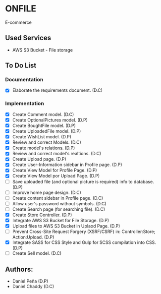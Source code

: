 # ONFILE
E-commerce

## Used Services
* AWS S3 Bucket - File storage

## To Do List
### Documentation
- [x] Elaborate the requirements document. (D.C)
### Implementation
- [x] Create Comment model. (D.C)
- [x] Create OptionalPictures model. (D.P)
- [x] Create BoughtFile model. (D.P)
- [x] Create UploadedFile model. (D.P)
- [x] Create WishList model. (D.P)
- [x] Review and correct Models. (D.C)
- [x] Create model's relations. (D.P)
- [x] Review and correct model's realtions. (D.C)
- [x] Create Upload page. (D.P)
- [x] Create User-Information sidebar in Profile page. (D.P)
- [x] Create View Model for Profile Page. (D.P)
- [x] Create View Model por Upload Page. (D.P)
- [ ] Save uploaded file (and optional picture is required) info to database. (D.P)
- [ ] Improve home page design. (D.C)
- [ ] Create content sidebar in Profile page. (D.C)
- [ ] Allow user's password without symbols. (D.C)
- [ ] Create Search page (for searching file). (D.C)
- [x] Create Store Controller. (D.P) 
- [x] Integrate AWS S3 Bucket for File Storage. (D.P)
- [x] Upload files to AWS S3 Bucket in Uplaod Page. (D.P)
- [ ] Prevent Cross-Site Request Forgery (XSRF/CSRF) in: Controller:Store; Action:Upload. (D.P)
- [x] Integrate SASS for CSS Style and Gulp for SCSS compilation into CSS. (D.P)
- [ ] Create Sell model. (D.C)

## Authors:
* Daniel Peña (D.P)
* Daniel Chaddy (D.C)
